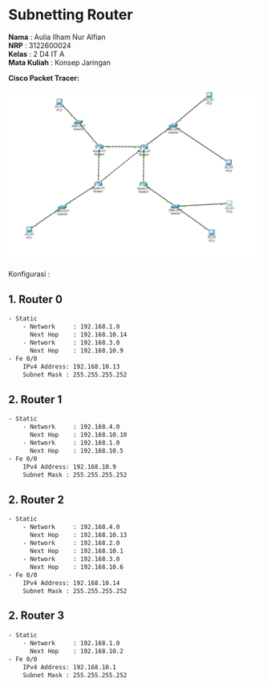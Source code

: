 # Subnetting Router
**Nama** : Aulia Ilham Nur Alfian </br>
**NRP** : 3122600024 </br>
**Kelas** : 2 D4 IT A </br>
**Mata Kuliah** : Konsep Jaringan </br>

**Cisco Packet Tracer:**

<img src="./assets/1.png">

Konfigurasi :

## **1. Router 0**
    - Static
        - Network     : 192.168.1.0
          Next Hop    : 192.168.10.14
        - Network     : 192.168.3.0
          Next Hop    : 192.168.10.9
    - Fe 0/0
        IPv4 Address: 192.168.10.13
        Subnet Mask : 255.255.255.252

## **2. Router 1**
    - Static
        - Network     : 192.168.4.0
          Next Hop    : 192.168.10.10
        - Network     : 192.168.1.0
          Next Hop    : 192.168.10.5
    - Fe 0/0
        IPv4 Address: 192.168.10.9
        Subnet Mask : 255.255.255.252

## **2. Router 2**
    - Static
        - Network     : 192.168.4.0
          Next Hop    : 192.168.10.13
        - Network     : 192.168.2.0
          Next Hop    : 192.168.10.1
        - Network     : 192.168.3.0
          Next Hop    : 192.168.10.6
    - Fe 0/0
        IPv4 Address: 192.168.10.14
        Subnet Mask : 255.255.255.252

## **2. Router 3**
    - Static
        - Network     : 192.168.1.0
          Next Hop    : 192.168.10.2
    - Fe 0/0
        IPv4 Address: 192.168.10.1
        Subnet Mask : 255.255.255.252